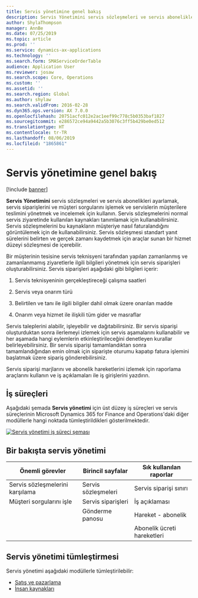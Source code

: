 ```yaml
---
title: Servis yönetimine genel bakış
description: Servis Yönetimini servis sözleşmeleri ve servis abonelikleri ayarlamak, servis siparişlerini ve müşteri sorgularını işlemek ve servislerin müşterilere teslimini yönetmek ve incelemek için kullanın.
author: ShylaThompson
manager: AnnBe
ms.date: 07/25/2019
ms.topic: article
ms.prod: ''
ms.service: dynamics-ax-applications
ms.technology: ''
ms.search.form: SMAServiceOrderTable
audience: Application User
ms.reviewer: josaw
ms.search.scope: Core, Operations
ms.custom: ''
ms.assetid: ''
ms.search.region: Global
ms.author: shylaw
ms.search.validFrom: 2016-02-28
ms.dyn365.ops.version: AX 7.0.0
ms.openlocfilehash: 20751acfc012e2ac1eef99c778c5b0353baf1827
ms.sourcegitcommit: e286572ce94a9442a5b3076c3ff5b429be0ed512
ms.translationtype: HT
ms.contentlocale: tr-TR
ms.lasthandoff: 08/06/2019
ms.locfileid: "1865861"
---
```

# <a name="service-management-overview"></a>Servis yönetimine genel bakış

[!include [banner](../includes/banner.md)]


**Servis Yönetimini** servis sözleşmeleri ve servis abonelikleri ayarlamak, servis siparişlerini ve müşteri sorgularını işlemek ve servislerin müşterilere teslimini yönetmek ve incelemek için kullanın. Servis sözleşmelerini normal servis ziyaretinde kullanılan kaynakları tanımlamak için kullanabilirsiniz. Servis sözleşmelerini bu kaynakların müşteriye nasıl faturalandığını görüntülemek için de kullanabilirsiniz. Servis sözleşmesi standart yanıt sürelerini belirten ve gerçek zamanı kaydetmek için araçlar sunan bir hizmet düzeyi sözleşmesi de içerebilir.

Bir müşterinin tesisine servis teknisyeni tarafından yapılan zamanlanmış ve zamanlanmamış ziyaretlerle ilgili bilgileri yönetmek için servis siparişleri oluşturabilirsiniz. Servis siparişleri aşağıdaki gibi bilgileri içerir:

1.  Servis teknisyeninin gerçekleştireceği çalışma saatleri

2.  Servis veya onarım türü

3.  Belirtilen ve tanı ile ilgili bilgiler dahil olmak üzere onarılan madde

4.  Onarım veya hizmet ile ilişkili tüm gider ve masraflar

Servis taleplerini alabilir, işleyebilir ve dağıtabilirsiniz. Bir servis siparişi oluşturduktan sonra ilerlemeyi izlemek için servis aşamalarını kullanabilir ve her aşamada hangi eylemlerin etkinleştirileceğini denetleyen kurallar belirleyebilirsiniz. Bir servis siparişi tamamlandıktan sonra tamamlandığından emin olmak için siparişte oturumu kapatıp fatura işlemini başlatmak üzere sipariş gönderebilirsiniz.

Servis siparişi marjlarını ve abonelik hareketlerini izlemek için raporlama araçlarını kullanın ve iş açıklamaları ile iş girişlerini yazdırın.

## <a name="business-processes"></a>İş süreçleri

Aşağıdaki şemada **Servis yönetimi** için üst düzey iş süreçleri ve servis süreçlerinin Microsoft Dynamics 365 for Finance and Operations'daki diğer modüllerle hangi noktada tümleştirildikleri gösterilmektedir.

[![Servis yönetimi iş süreci şeması](./media/sm_home_page.gif)](./media/sm_home_page.gif)

## <a name="service-management-at-a-glance"></a>Bir bakışta servis yönetimi

|Önemli görevler           | Birincil sayfalar                         |Sık kullanılan raporlar              |
|--------------------------|---------------------------------------|-----------------------------|
|Servis sözleşmelerini karşılama|Servis sözleşmeleri                     |Servis siparişi sınırı         |
|Müşteri sorgularını işle |Servis siparişleri                         |İş açıklaması             |
|                          |Gönderme panosu                         |Hareket - abonelik   |
|                          |                                       |Abonelik ücreti hareketleri|


## <a name="integration-of-service-management"></a>Servis yönetimi tümleştirmesi

Servis yönetimi aşağıdaki modüllerle tümleştirilebilir:

  - [Satış ve pazarlama](../sales-marketing/overview-sales-marketing.md)
  - [İnsan kaynakları](https://docs.microsoft.com/dynamics365/unified-operations/talent/index)

  

